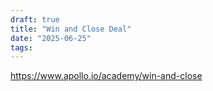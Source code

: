 ```yaml
---
draft: true
title: "Win and Close Deal"
date: "2025-06-25"
tags: 
---
```

https://www.apollo.io/academy/win-and-close